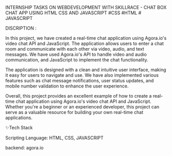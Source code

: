 INTERNSHIP TASKS ON WEBDEVELOPMENT WITH SKILLRACE - CHAT BOX
CHAT APP USING HTML CSS AND JAVASCRIPT
#CSS #HTML # JAVASCRIPT

DISCRIPTION : 

In this project, we have created a real-time chat application using Agora.io's video chat API and JavaScript. The application allows users to enter a chat room and communicate with each other via video, audio, and text messages. We have used Agora.io's API to handle video and audio communication, and JavaScript to implement the chat functionality.

The application is designed with a clean and intuitive user interface, making it easy for users to navigate and use. We have also implemented various features such as chat message notifications, user status updates, and mobile number validation to enhance the user experience.

Overall, this project provides an excellent example of how to create a real-time chat application using Agora.io's video chat API and JavaScript. Whether you're a beginner or an experienced developer, this project can serve as a valuable resource for building your own real-time chat applications.

✨Tech Stack

Scripting Language: HTML, CSS, JAVASCRIPT

backend: agora.io
